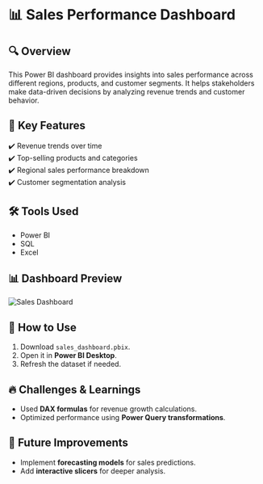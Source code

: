 # 📊 Sales Performance Dashboard  

## 🔍 Overview  
This Power BI dashboard provides insights into sales performance across different regions, products, and customer segments. It helps stakeholders make data-driven decisions by analyzing revenue trends and customer behavior.  

## 📌 Key Features  
✔️ Revenue trends over time  
✔️ Top-selling products and categories  
✔️ Regional sales performance breakdown  
✔️ Customer segmentation analysis  

## 🛠️ Tools Used  
- Power BI  
- SQL  
- Excel  

## 📊 Dashboard Preview  
![Sales Dashboard](dashboard-preview.png)  

## 🚀 How to Use  
1. Download `sales_dashboard.pbix`.  
2. Open it in **Power BI Desktop**.  
3. Refresh the dataset if needed.  

## 🔥 Challenges & Learnings  
- Used **DAX formulas** for revenue growth calculations.  
- Optimized performance using **Power Query transformations**.  

## 🌟 Future Improvements  
- Implement **forecasting models** for sales predictions.  
- Add **interactive slicers** for deeper analysis.  
